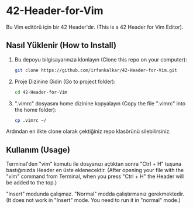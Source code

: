 # 42-Header-for-Vim
Bu Vim editörü için bir 42 Header'dır. (This is a 42 Header for Vim Editor).

## Nasıl Yüklenir (How to Install)

1. Bu depoyu bilgisayarınıza klonlayın
   (Clone this repo on your computer):
   ```bash
   git clone https://github.com/irfankalkar/42-Header-for-Vim.git


2. Proje Dizinine Gidin
   (Go to project folder):
   ```bash
   cd 42-Header-for-Vim


3. ".vimrc" dosyasını home dizinine kopyalayın
   (Copy the file ".vimrc" into the home folder):
   ```bash
   cp .vimrc ~/
   

Ardından en ilkte clone olarak çektiğiniz repo klasörünü silebilirsiniz.




## Kullanım (Usage)

Terminal'den "vim" komutu ile dosyanızı açtıktan sonra "Ctrl + H" tuşuna bastığınızda Header en üste eklenecektir. (After opening your file with the "vim" command from Terminal, when you press "Ctrl + H" the Header will be added to the top.)

"Insert" modunda çalışmaz. "Normal" modda çalıştırmanız gerekmektedir. (It does not work in "Insert" mode. You need to run it in "normal" mode.)
